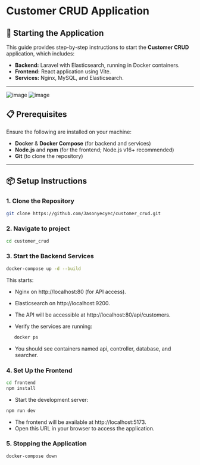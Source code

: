 # Customer CRUD Application

## 🚀 Starting the Application

This guide provides step-by-step instructions to start the **Customer CRUD** application, which includes:
- **Backend:** Laravel with Elasticsearch, running in Docker containers.
- **Frontend:** React application using Vite.
- **Services:** Nginx, MySQL, and Elasticsearch.

---
![image](https://github.com/user-attachments/assets/08a0c981-cf92-4392-93a5-db562cb566c0)
![image](https://github.com/user-attachments/assets/85a038e7-a439-4347-ac3b-677b48f59d86)


## 📋 Prerequisites

Ensure the following are installed on your machine:
- **Docker** & **Docker Compose** (for backend and services)
- **Node.js** and **npm** (for the frontend; Node.js v16+ recommended)
- **Git** (to clone the repository)

---

## 📦 Setup Instructions

### 1. Clone the Repository
```bash
git clone https://github.com/Jasonyecyec/customer_crud.git
````
### 2. Navigate to project
```bash
cd customer_crud
````

### 3. Start the Backend Services
```bash
docker-compose up -d --build
````
This starts:
- Nginx on http://localhost:80 (for API access).
- Elasticsearch on http://localhost:9200.
- The API will be accessible at http://localhost:80/api/customers.

- Verify the services are running:
```bash
   docker ps
````
-  You should see containers named api, controller, database, and searcher.

### 4. Set Up the Frontend
```bash
cd frontend
npm install
````

- Start the development server:
```bash
npm run dev
````

- The frontend will be available at http://localhost:5173.
- Open this URL in your browser to access the application.

### 5. Stopping the Application
```bash
docker-compose down
````
